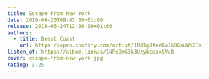 ```yaml
---
title: Escape From New York
date: 2019-06-20T09:43:00+01:00
release: 2018-05-24T12:00:00+01:00
authors:
  - title: Beast Coast
    url: https://open.spotify.com/artist/1Nd1g8fezKoJ6DGauWbZIm
listen_of: https://album.link/s/1NPxBmG3k3UzybcaxxSVuB
cover: escape-from-new-york.jpg
rating: 3.25
---
```

